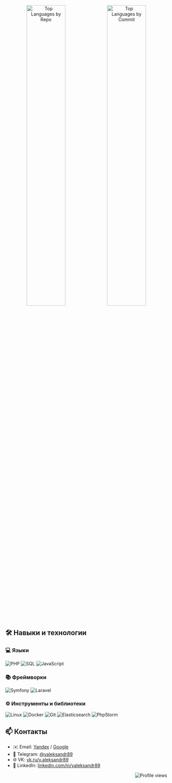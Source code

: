 <div align="center">

[//]: # (  <img src="https://github-profile-summary-cards.vercel.app/api/cards/stats?username=yaleksandr89" alt="GitHub Stats Card" width="33%" />)
  <img src="https://github-profile-summary-cards.vercel.app/api/cards/repos-per-language?username=yaleksandr89" alt="Top Languages by Repo" width="49%" />
  <img src="https://github-profile-summary-cards.vercel.app/api/cards/most-commit-language?username=yaleksandr89" alt="Top Languages by Commit" width="49%" />
</div>

## 🛠️ Навыки и технологии

### 💻 Языки

![PHP](https://img.shields.io/badge/-PHP-777BB4?style=flat&logo=php&logoColor=white)
![SQL](https://img.shields.io/badge/-SQL-4479A1?style=flat&logo=postgresql&logoColor=white)
![JavaScript](https://img.shields.io/badge/-JavaScript-F7DF1E?style=flat&logo=javascript&logoColor=white)

### 📚 Фреймворки

![Symfony](https://img.shields.io/badge/-Symfony-000000?style=flat&logo=symfony&logoColor=white)
![Laravel](https://img.shields.io/badge/-Laravel-FF2D20?style=flat&logo=laravel&logoColor=white)

### ⚙️ Инструменты и библиотеки

![Linux](https://img.shields.io/badge/-Linux-FCC624?style=flat&logo=linux&logoColor=white)
![Docker](https://img.shields.io/badge/-Docker-2496ED?style=flat&logo=docker&logoColor=white)
![Git](https://img.shields.io/badge/-Git-F05032?style=flat&logo=git&logoColor=white)
![Elasticsearch](https://img.shields.io/badge/-Elasticsearch-000000?style=flat&logo=elasticsearch&logoColor=white)
![PhpStorm](https://img.shields.io/badge/-PhpStorm-000000?style=flat&logo=phpstorm&logoColor=white)

## 📫 Контакты

- ✉️ Email: [Yandex](mailto:y.aleksandr89@yandex.ru) / [Google](mailto:y.aleksandr89@gmail.com)
- 💬 Telegram: [@yaleksandr89](https://t.me/yaleksandr89)
- 🌐 VK: [vk.ru/y.aleksandr89](https://vk.ru/y.aleksandr89)
- 💼 LinkedIn: [linkedin.com/in/yaleksandr89](https://www.linkedin.com/in/yaleksandr89)

<div align="right">
  <img src="https://komarev.com/ghpvc/?username=yaleksandr89" alt="Profile views"/>
</div>
